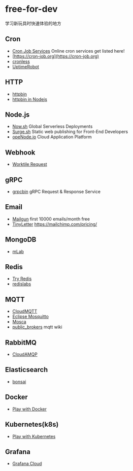 # free-for-dev
学习新玩具时快速体验的地方

## Cron
- [Cron Job Services](https://www.cronjobservices.com/) Online cron services get listed here!
- [https://cron-job.org](https://cron-job.org)
- [cronless](https://cronless.com)
- [UptimeRobot](https://uptimerobot.com)

## HTTP
- [httpbin](https://httpbin.org/)
- [httpbin in Nodejs](https://httpbin.isayme.org/)

## Node.js
- [Now.sh](http://now.sh/) Global Serverless Deployments
- [Surge.sh](https://surge.sh/) Static web publishing for Front-End Developers
- [opeNode.io](https://www.openode.io) Cloud Application Platform

## Webhook
- [Worktile Request](https://request.worktile.com/)

## gRPC
- [grpcbin](https://grpcb.in/) gRPC Request & Response Service

## Email
- [Mailgun](https://www.mailgun.com/) first 10000 emails/month free
- [TinyLetter](https://tinyletter.com/) https://mailchimp.com/pricing/

## MongoDB
- [mLab](https://mlab.com/plans/pricing/#plan-type=sandbox)

## Redis
- [Try Redis](https://try.redis.io/)
- [redislabs](https://redislabs.com/blog/redis-cloud-30mb-ram-30-connections-for-free/)

## MQTT
- [CloudMQTT](https://www.cloudmqtt.com/plans.html)
- [Eclipse Mosquitto](http://mosquitto.org/)
- [Mosca](http://www.mosca.io/)
- [public_brokers](https://github.com/mqtt/mqtt.github.io/wiki/public_brokers) mqtt wiki

## RabbitMQ
- [CloudAMQP](https://www.cloudamqp.com/plans.html)

## Elasticsearch
- [bonsai](https://bonsai.io/pricing/)

## Docker
- [Play with Docker](https://labs.play-with-docker.com/)

## Kubernetes(k8s)
- [Play with Kubernetes](https://labs.play-with-k8s.com/)

## Grafana
- [Grafana Cloud](https://grafana.com/cloud/grafana)
